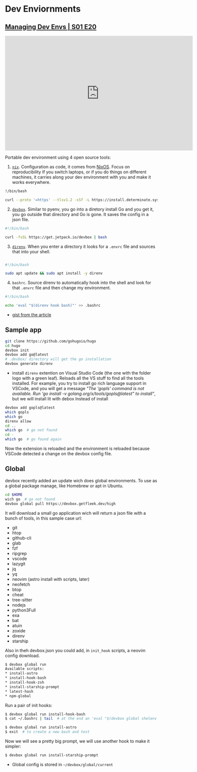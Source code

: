 # Dev Enviornments

## [Managing Dev Envs | S01 E20](https://community.aws/livestreams/build-on-weekly/2023-06-01)

<iframe src="https://player.twitch.tv/?video=1835498649&parent=localhost&parent=www.lorien.cloud&autoplay=false" title="Twitch video player" frameborder="0" allow="accelerometer; autoplay; clipboard-write; encrypted-media; gyroscope; picture-in-picture"  allowfullscreen="true" scrolling="no" height="378" width="620"></iframe>

Portable dev environment using 4 open source tools:

1. [`nix`](https://github.com/DeterminateSystems/nix-installer). Configuration as code, it comes from [NixOS](https.//nixos.org). Focus on reproducibility 
If you switch laptops, or if you do things on different machines, it carries along your dev environment with you and make it works everywhere.
```bash
!/bin/bash

curl --proto '=https' --tlsv1.2 -sSf -L https://install.determinate.systems/nix | sh -s -- install
```

2. [`devbox`](https://www.jetpack.io/devbox/). Similar to pyenv, you go into a diretory install Go and you get it, you go outside that directory and Go is gone. It saves the config in a json file.
```bash
#!/bin/bash

curl -fsSL https://get.jetpack.io/devbox | bash
```

3. [`direnv`](https://direnv.net/). When you enter a directory it looks for a `.envrc` file and sources that into your shell.
```bash

#!/bin/bash

sudo apt update && sudo apt install -y direnv
```
4. `bashrc`. Source direnv to automatically hook into the shell and look for that `.envrc` file and then change my environment.
```bash
#!/bin/bash

echo 'eval "$(direnv hook bash)"' >> .bashrc
```

* [gist from the article](https://gist.github.com/bketelsen/e1646d2a4551217b4f0531fb9f0f3c9a)

## Sample app

```bash
git clone https://github.com/gohugoio/hugo
cd hugo
devbox init
devbox add go@latest
# .devbox/ directory will get the go installation
devbox generate direnv
```

* install `direnv` extention on Visual Studio Code (the one with the folder logo with a green leaf). 
Reloads all the VS stuff to find all the tools installed. For example, you try to install go rich language support in VSCode, and you will get a message *"The 'gopls' command is not available. Run 'go install -v golang.org/x/tools/gopls@latest" to install"*, but we will install lit with debox
Instead of install 

```bash
devbox add gopls@latest
which gopls
which go
direnv allow
cd ..
which go  # go not found 
cd -
which go  # go found again
```

Now the extension is reloaded and the environment is reloaded because VSCode detected a change on the devbox config file.

## Global

devbox recently added an update wich does global environments. To use as a global package manage, like Homebrew or apt in Ubuntu.

```bash
cd $HOME
wich go  # go not found
devbox global pull https://devbox.getfleek.dev/high
```

It will download a small go application wich will return a json file with a bunch of tools, in this sample case url:
* git
* htop
* github-cli
* glab
* fzf
* ripgrep
* vscode
* lazygit
* jq
* yq
* neovim (astro install with scripts, later)
* neofetch
* btop
* cheat
* tree-sitter
* nodejs
* python3Full
* exa
* bat
* atuin
* zoxide
* direnv
* starship

Also in theh devbox.json you could add, in `init_hook` scripts, a neovim config download.

```bash
$ devbox global run
Available scripts:
* install-astro
* install-hook-bash
* install-hook-zsh
* install-starship-prompt
* latest-hash
* npm-global
```

Run a pair of init hooks:

```bash
$ devbox global run install-hook-bash
$ cat ~/.bashrc | tail  # at the end an 'eval "$(devbox global shelenv --init-hook)' was added by the init_hook script

$ devbox global run install-astro
$ exit  # to create a new bash and test 
```

Now we will see a pretty big prompt, we will use another hook to make it simpler:

```bash
$ devbox global run install-starship-prompt
```

* Global config is stored in `~/devbox/global/current`

